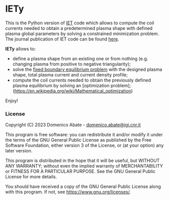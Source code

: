 # IETy

This is the Python version of [IET](https://github.com/DA2412/IET_Inverse_Equilibrium_Tool) code which allows to compute the coil currents needed to obtain a predetermined plasma shape with defined plasma global parameters by solving a constrained minimization problem. The journal publication of IET code can be found [here](https://iopscience.iop.org/article/10.1088/1361-6587/ab3f09).

**IETy** allows to:
- define a plasma shape from an existing one or from nothing (e.g. changing plasma from positive to negative triangularity);
- solve the [fixed boundary equilibrium problem](https://en.wikipedia.org/wiki/Grad%E2%80%93Shafranov_equation) with the designed plasma shape, total plasma current and current density profile;
- compute the coil currents needed to obtain the previously defined plasma equilibrium by solving an [optimization problem];(https://en.wikipedia.org/wiki/Mathematical_optimization)

Enjoy!

### License
Copyright (C) 2023 Domenico Abate - domenico.abate@igi.cnr.it

This program is free software: you can redistribute it and/or modify
it under the terms of the GNU General Public License as published by
the Free Software Foundation, either version 3 of the License, or
(at your option) any later version.

This program is distributed in the hope that it will be useful,
but WITHOUT ANY WARRANTY; without even the implied warranty of
MERCHANTABILITY or FITNESS FOR A PARTICULAR PURPOSE.  See the
GNU General Public License for more details.

You should have received a copy of the GNU General Public License
along with this program.  If not, see <https://www.gnu.org/licenses/>.
